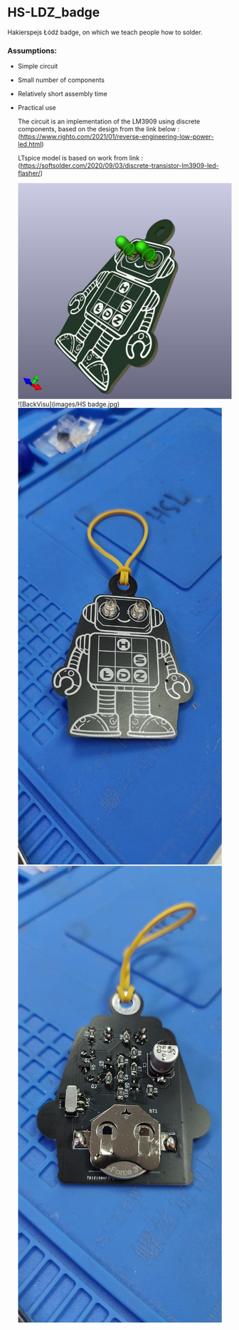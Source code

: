 # HS-LDZ_badge
Hakierspejs Łódź badge, on which we teach people how to solder.

### Assumptions:

- Simple circuit
- Small number of components
- Relatively short assembly time
- Practical use


  The circuit is an implementation of the LM3909 using discrete components, based on the design from the link below :
  (https://www.righto.com/2021/01/reverse-engineering-low-power-led.html)

  LTspice model is based on work from link :
  (https://softsolder.com/2020/09/03/discrete-transistor-lm3909-led-flasher/)

  ![FrontVisu](images/led.jpg)
   ![BackVisu](images/HS badge.jpg)
  ![Front](images/5857200034775417092.jpg)
   ![Back](images/5857200034775417093.jpg)
